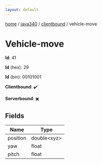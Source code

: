 ```yaml
---
layout: default
---
```


[home](/)  /  [java340](/protocol/java340)  /  [clientbound](/protocol/java340/clientbound)  /  vehicle-move

# Vehicle-move

**Id**: 41

**Id** (hex): 29

**Id** (bin): 00101001

**Clientbound**: ✔️

**Serverbound**: ✖️

## Fields

Name | Type
---|---
position | double&lt;xyz&gt;
yaw | float
pitch | float

